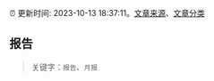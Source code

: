 :alarm_clock: 更新时间: 2023-10-13 18:37:11。[文章来源](/README.md)、[文章分类](/TAGS.md)

## 报告


> 关键字：`报告`、`月报`



